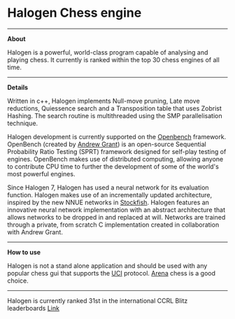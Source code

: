 # Halogen Chess engine

-----------------------------------
**About**

Halogen is a powerful, world-class program capable of analysing and playing chess. It currently is ranked within the top 30 chess engines of all time.

-----------------------------------
**Details**

Written in c++, Halogen implements Null-move pruning, Late move reductions, Quiessence search and a Transposition table that uses Zobrist Hashing. The search routine is multithreaded using the SMP parallelisation technique.

Halogen development is currently supported on the [Openbench](http://chess.grantnet.us/) framework. OpenBench (created by [Andrew Grant](https://github.com/AndyGrant)) is an open-source Sequential Probability Ratio Testing (SPRT) framework designed for self-play testing of engines. OpenBench makes use of distributed computing, allowing anyone to contribute CPU time to further the development of some of the world's most powerful engines.

Since Halogen 7, Halogen has used a neural network for its evaluation function. Halogen makes use of an incrementally updated architecture, inspired by the new NNUE networks in [Stockfish](https://github.com/official-stockfish/Stockfish). Halogen features an innovative neural network implementation with an abstract architecture that allows networks to be dropped in and replaced at will. Networks are trained through a private, from scratch C implementation created in collaboration with Andrew Grant.

-----------------------------------
 
**How to use**

Halogen is not a stand alone application and should be used with any popular chess gui that supports the [UCI](http://wbec-ridderkerk.nl/html/UCIProtocol.html) protocol. [Arena](http://www.playwitharena.de/) chess is a good choice.

-----------------------------------

Halogen is currently ranked 31st in the international CCRL Blitz leaderboards [Link](https://www.computerchess.org.uk/ccrl/4040/cgi/compare_engines.cgi?class=Single-CPU+engines&print=Rating+list&print=Results+table&print=LOS+table&table_size=12&cross_tables_for_best_versions_only=1)
